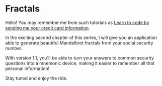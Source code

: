 # Fractals

Hello! You may remember me from such tutorials as [Learn to code by sending me your credit card information](https://github.com/mzemel/learn2code).

In the exciting second chapter of this series, I will give you an application able to generate beautiful Mandelbrot fractals from your social security number.

With version 1.1, you'll be able to turn your answers to common security questions into a mnemonic device, making it easier to remember all that personal information!

Stay tuned and enjoy the ride.